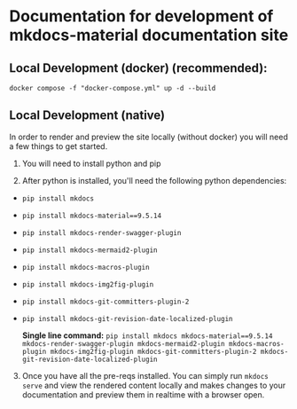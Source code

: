 
# Documentation for development of mkdocs-material documentation site

## Local Development (docker) (recommended):

`docker compose -f "docker-compose.yml" up -d --build`

## Local Development (native)

In order to render and preview the site locally (without docker) you will need a few things to get started. 

1) You will need to install python and pip

2) After python is installed, you'll need the following python dependencies:
- `pip install mkdocs`
- `pip install mkdocs-material==9.5.14`
- `pip install mkdocs-render-swagger-plugin`
- `pip install mkdocs-mermaid2-plugin`
- `pip install mkdocs-macros-plugin`
- `pip install mkdocs-img2fig-plugin`
- `pip install mkdocs-git-committers-plugin-2`
- `pip install mkdocs-git-revision-date-localized-plugin`

  **Single line command:** `pip install mkdocs mkdocs-material==9.5.14 mkdocs-render-swagger-plugin mkdocs-mermaid2-plugin mkdocs-macros-plugin mkdocs-img2fig-plugin mkdocs-git-committers-plugin-2 mkdocs-git-revision-date-localized-plugin`

3) Once you have all the pre-reqs installed. You can simply run `mkdocs serve` and view the rendered content locally and makes changes to your documentation and preview them in realtime with a browser open. 
